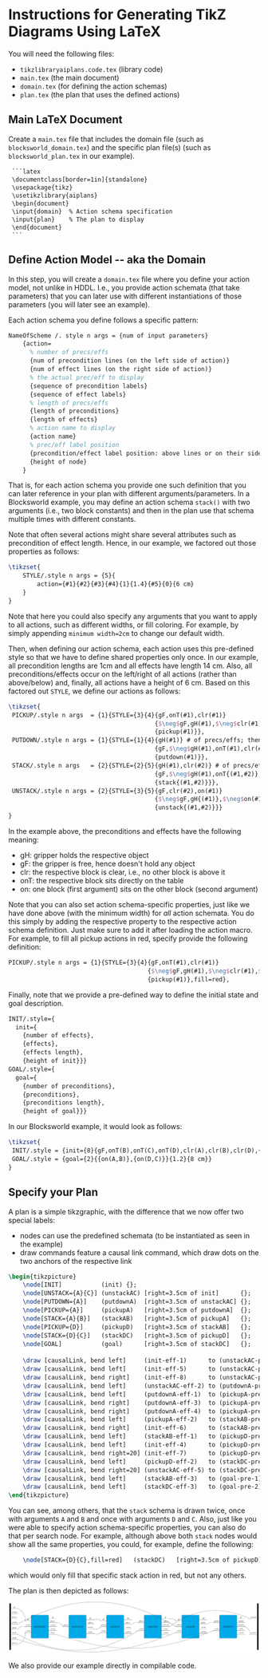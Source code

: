 # Instructions for Generating TikZ Diagrams Using LaTeX

You will need the following files:

- `tikzlibraryaiplans.code.tex` (library code)
- `main.tex` (the main document)
- `domain.tex` (for defining the action schemas)
- `plan.tex` (the plan that uses the defined actions) 


## Main LaTeX Document

Create a `main.tex` file that includes the domain file (such as `blocksworld_domain.tex`) and the specific plan file(s) (such as `blocksworld_plan.tex` in our example).

     ```latex
     \documentclass[border=1in]{standalone}
     \usepackage{tikz}
     \usetikzlibrary{aiplans}
     \begin{document}
     \input{domain}  % Action schema specification
     \input{plan}    % The plan to display
     \end{document}
     ```

## Define Action Model -- aka the Domain

In this step, you will create a `domain.tex` file where you define your action model, not unlike in HDDL. I.e., you provide action schemata (that take parameters) that you can later use with different instantiations of those parameters (you will later see an example).

Each action schema you define follows a specific pattern:

<div style="page-break-after: always;"></div>

```latex
NameOfScheme /. style n args = {num of input parameters}
    {action= 
      % number of precs/effs
      {num of precondition lines (on the left side of action)}
      {num of effect lines (on the right side of action)}
      % the actual prec/eff to display
      {sequence of precondition labels}
      {sequence of effect labels}
      % length of precs/effs
      {length of preconditions}
      {length of effects}
      % action name to display
      {action name}
      % prec/eff label position
      {precondition/effect label position: above lines or on their side}
      {height of node}
    }
```

That is, for each action schema you provide one such definition that you can later reference in your plan with different arguments/parameters. In a Blocksworld example, you may define an action schema `stack()` with two arguments (i.e., two block constants) and then in the plan use that schema multiple times with different constants. 

Note that often several actions might share several attributes such as precondition of effect length. Hence, in our example, we factored out those properties as follows:

```latex
\tikzset{
    STYLE/.style n args = {5}{
        action={#1}{#2}{#3}{#4}{1}{1.4}{#5}{0}{6 cm}
    }
}
```

Note that here you could also specify any arguments that you want to apply to all actions, such as different widths, or fill coloring. For example, by simply appending `minimum width=2cm` to change our default width.

Then, when defining our action schema, each action uses this pre-defined style so that we have to define shared properties only once. In our example, all precondition lengths are 1cm and all effects have length 14 cm. Also, all preconditions/effects occur on the left/right of all actions (rather than above/below) and, finally, all actions have a height of 6 cm. Based on this factored out `STYLE`, we define our actions as follows:

```latex
\tikzset{
 PICKUP/.style n args  = {1}{STYLE={3}{4}{gF,onT(#1),clr(#1)}
                                         {$\neg$gF,gH(#1),$\neg$clr(#1),$\neg$onT(#1)}
                                         {pickup(#1)}},
 PUTDOWN/.style n args = {1}{STYLE={1}{4}{gH(#1)} # of precs/effs; then precs
                                         {gF,$\neg$gH(#1),onT(#1),clr(#1)}
                                         {putdown(#1)}},
 STACK/.style n args   = {2}{STYLE={2}{5}{gH(#1),clr(#2)} # of precs/effs; then precs
                                         {gF,$\neg$gH(#1),onT{(#1,#2)},clr(#1),$\neg$clr(#2)}
                                         {stack{(#1,#2)}}},
 UNSTACK/.style n args = {2}{STYLE={3}{5}{gF,clr(#2),on(#1)}
                                         {$\neg$gF,gH{(#1)},$\neg$on(#1),$\neg$clr(#1),clr(#1)}
                                         {unstack{(#1,#2)}}}
}
```

In the example above, the preconditions and effects have the following meaning:
- gH: gripper holds the respective object
- gF: the gripper is free, hence doesn't hold any object
- clr: the respective block is clear, i.e., no other block is above it
- onT: the respective block sits directly on the table
- on: one block (first argument) sits on the other block (second argument)

Note that you can also set action schema-specific properties, just like we have done above (with the minimum width) for *all* action schemata. You do this simply by adding the respective property to the respective action schema definition. Just make sure to add it after loading the action macro. For example, to fill all pickup actions in red, specify provide the following definition:

```latex
PICKUP/.style n args = {1}{STYLE={3}{4}{gF,onT(#1),clr(#1)}
                                       {$\neg$gF,gH(#1),$\neg$clr(#1),$\neg$onT(#1)}
                                       {pickup(#1)},fill=red},
```

Finally, note that we provide a pre-defined way to define the initial state and goal description. 

```latex
INIT/.style={
  init={
    {number of effects},
    {effects},
    {effects length},
    {height of init}}}
GOAL/.style={
  goal={
    {number of preconditions},
    {preconditions},
    {preconditions length},
    {height of goal}}}
```

In our Blocksworld example, it would look as follows:

```latex
\tikzset{
 INIT/.style = {init={8}{gF,onT(B),onT(C),onT(D),clr(A),clr(B),clr(D),{on(A,C)}}{1.2}{8 cm}}, 
 GOAL/.style = {goal={2}{{on(A,B)},{on(D,C)}}{1.2}{8 cm}}
}
```


## Specify your Plan 

A plan is a simple tikzgraphic, with the difference that we now offer two special labels:
- nodes can use the predefined schemata (to be instantiated as seen in the example)
- draw commands feature a causal link command, which draw dots on the two anchors of the respective link

```latex
\begin{tikzpicture}
    \node[INIT]           (init) {};
    \node[UNSTACK={A}{C}] (unstackAC) [right=3.5cm of init]      {};
    \node[PUTDOWN={A}]    (putdownA)  [right=3.5cm of unstackAC] {};
    \node[PICKUP={A}]     (pickupA)   [right=3.5cm of putdownA]  {};
    \node[STACK={A}{B}]   (stackAB)   [right=3.5cm of pickupA]   {};
    \node[PICKUP={D}]     (pickupD)   [right=3.5cm of stackAB]   {};
    \node[STACK={D}{C}]   (stackDC)   [right=3.5cm of pickupD]   {};
    \node[GOAL]           (goal)      [right=3.5cm of stackDC]   {};

    \draw [causalLink, bend left]     (init-eff-1)      to (unstackAC-pre-1);
    \draw [causalLink, bend left]     (init-eff-5)      to (unstackAC-pre-2);
    \draw [causalLink, bend right]    (init-eff-8)      to (unstackAC-pre-3);
    \draw [causalLink, bend left]     (unstackAC-eff-2) to (putdownA-pre-1);
    \draw [causalLink, bend left]     (putdownA-eff-1)  to (pickupA-pre-1);
    \draw [causalLink, bend right]    (putdownA-eff-3)  to (pickupA-pre-2);
    \draw [causalLink, bend right]    (putdownA-eff-4)  to (pickupA-pre-3);
    \draw [causalLink, bend left]     (pickupA-eff-2)   to (stackAB-pre-1);
    \draw [causalLink, bend right]    (init-eff-6)      to (stackAB-pre-2);
    \draw [causalLink, bend left]     (stackAB-eff-1)   to (pickupD-pre-1);
    \draw [causalLink, bend left]     (init-eff-4)      to (pickupD-pre-2);
    \draw [causalLink, bend right=20] (init-eff-7)      to (pickupD-pre-3);
    \draw [causalLink, bend left]     (pickupD-eff-2)   to (stackDC-pre-1);
    \draw [causalLink, bend right=20] (unstackAC-eff-5) to (stackDC-pre-2);
    \draw [causalLink, bend left]     (stackAB-eff-3)   to (goal-pre-1);
    \draw [causalLink, bend left]     (stackDC-eff-3)   to (goal-pre-2);
\end{tikzpicture}
```

You can see, among others, that the `stack` schema is drawn twice, once with arguments `A` and `B` and once with arguments `D` and `C`. Also, just like you were able to specify action schema-specific properties, you can also do that per search node. For example, although above both `stack` nodes would show all the same properties, you could, for example, define the following:

```latex
    \node[STACK={D}{C},fill=red]   (stackDC)   [right=3.5cm of pickupD]   {};
```

which would only fill that specific stack action in red, but not any others.

The plan is then depicted as follows:

![The created plan from our example](example-blocksworld.png)

We also provide our example directly in compilable code.